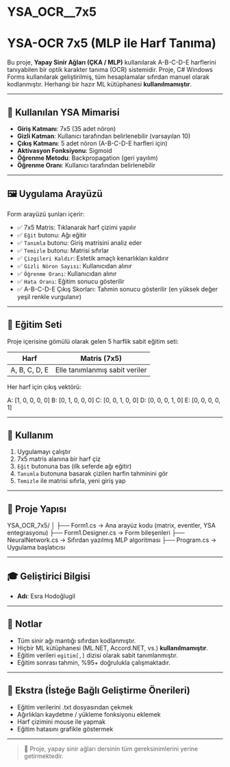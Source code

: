 # YSA_OCR__7x5
# YSA-OCR 7x5 (MLP ile Harf Tanıma)

Bu proje, **Yapay Sinir Ağları (ÇKA / MLP)** kullanılarak A-B-C-D-E harflerini tanıyabilen bir optik karakter tanıma (OCR) sistemidir. Proje, C# Windows Forms kullanılarak geliştirilmiş, tüm hesaplamalar sıfırdan manuel olarak kodlanmıştır. Herhangi bir hazır ML kütüphanesi **kullanılmamıştır**.

---

## 🧠 Kullanılan YSA Mimarisi

- **Giriş Katmanı**: 7x5 (35 adet nöron)
- **Gizli Katman**: Kullanıcı tarafından belirlenebilir (varsayılan 10)
- **Çıkış Katmanı**: 5 adet nöron (A-B-C-D-E harfleri için)
- **Aktivasyon Fonksiyonu**: Sigmoid
- **Öğrenme Metodu**: Backpropagation (geri yayılım)
- **Öğrenme Oranı**: Kullanıcı tarafından belirlenebilir

---

## 🖼️ Uygulama Arayüzü

Form arayüzü şunları içerir:

- ✅ 7x5 Matris: Tıklanarak harf çizimi yapılır
- ✅ `Eğit` butonu: Ağı eğitir
- ✅ `Tanımla` butonu: Giriş matrisini analiz eder
- ✅ `Temizle` butonu: Matrisi sıfırlar
- ✅ `Çizgileri Kaldır`: Estetik amaçlı kenarlıkları kaldırır
- ✅ `Gizli Nöron Sayısı`: Kullanıcıdan alınır
- ✅ `Öğrenme Oranı`: Kullanıcıdan alınır
- ✅ `Hata Oranı`: Eğitim sonucu gösterilir
- ✅ A-B-C-D-E Çıkış Skorları: Tahmin sonucu gösterilir (en yüksek değer yeşil renkle vurgulanır)

---

## 🎯 Eğitim Seti

Proje içerisine gömülü olarak gelen 5 harflik sabit eğitim seti:

| Harf | Matris (7x5) |
|------|---------------|
| A, B, C, D, E | Elle tanımlanmış sabit veriler

Her harf için çıkış vektörü:

A: [1, 0, 0, 0, 0]
B: [0, 1, 0, 0, 0]
C: [0, 0, 1, 0, 0]
D: [0, 0, 0, 1, 0]
E: [0, 0, 0, 0, 1]

---

## 🚀 Kullanım

1. Uygulamayı çalıştır
2. 7x5 matris alanına bir harf çiz
3. `Eğit` butonuna bas (ilk seferde ağı eğitir)
4. `Tanımla` butonuna basarak çizilen harfin tahminini gör
5. `Temizle` ile matrisi sıfırla, yeni giriş yap

---

## 📁 Proje Yapısı

YSA_OCR_7x5/ │ ├── Form1.cs → Ana arayüz kodu (matrix, eventler, YSA entegrasyonu) ├── Form1.Designer.cs → Form bileşenleri ├── NeuralNetwork.cs → Sıfırdan yazılmış MLP algoritması ├── Program.cs → Uygulama başlatıcısı

---

## 🎓 Geliştirici Bilgisi

- **Adı**: Esra Hodoğlugil

---

## 📌 Notlar

- Tüm sinir ağı mantığı sıfırdan kodlanmıştır.
- Hiçbir ML kütüphanesi (ML.NET, Accord.NET, vs.) **kullanılmamıştır**.
- Eğitim verileri `egitim[,]` dizisi olarak sabit tanımlanmıştır.
- Eğitim sonrası tahmin, %95+ doğrulukla çalışmaktadır.

---

## 🧩 Ekstra (İsteğe Bağlı Geliştirme Önerileri)

- Eğitim verilerini .txt dosyasından çekmek  
- Ağırlıkları kaydetme / yükleme fonksiyonu eklemek  
- Harf çizimini mouse ile yapmak  
- Eğitim hatasını grafikle göstermek  

---

> 🏁 Proje, yapay sinir ağları dersinin tüm gereksinimlerini yerine getirmektedir.
